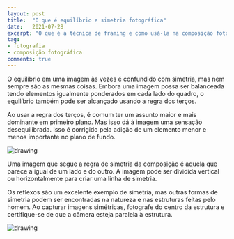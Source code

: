 ```yaml
---
layout: post
title:  "O que é equilíbrio e simetria fotográfica"
date:   2021-07-28
excerpt: "O que é a técnica de framing e como usá-la na composição fotográfica"
tag:
- fotografia
- composição fotográfica
comments: true
---
```

O equilíbrio em uma imagem às vezes é confundido com simetria, mas nem sempre são as mesmas coisas. Embora uma imagem possa ser balanceada tendo elementos igualmente ponderados em cada lado do quadro, o equilíbrio também pode ser alcançado usando a regra dos terços.

Ao usar a regra dos terços, é comum ter um assunto maior e mais dominante em primeiro plano. Mas isso dá à imagem uma sensação desequilibrada. Isso é corrigido pela adição de um elemento menor e menos importante no plano de fundo.

<img src="https://i.imgur.com/UOyB1Eh.png" alt="drawing" style="length:500px;"/>

Uma imagem que segue a regra de simetria da composição é aquela que parece a igual de um lado e do outro. A imagem pode ser dividida vertical ou horizontalmente para criar uma linha de simetria.

Os reflexos são um excelente exemplo de simetria, mas outras formas de simetria podem ser encontradas na natureza e nas estruturas feitas pelo homem. Ao capturar imagens simétricas, fotografe do centro da estrutura e certifique-se de que a câmera esteja paralela à estrutura.

<img src="https://i.imgur.com/8HNhUu7.png" alt="drawing" style="length:500px;"/>
